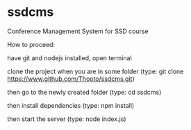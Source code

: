 # ssdcms
Conference Management System for SSD course

How to proceed:

have git and nodejs installed, open terminal

clone the project when you are in some folder (type: git clone https://www.github.com/Thooto/ssdcms.git)

then go to the newly created folder (type: cd ssdcms)

then install dependencies (type: npm install)

then start the server (type: node index.js)

